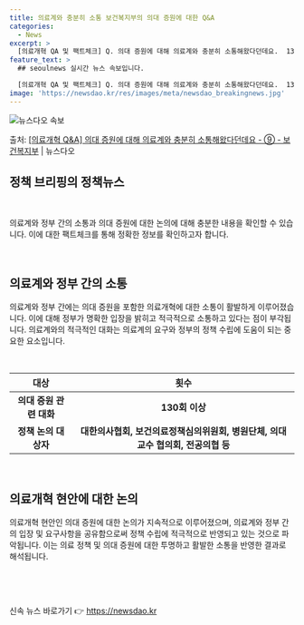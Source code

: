 ```yaml
---
title: 의료계와 충분히 소통 보건복지부의 의대 증원에 대한 Q&A
categories:
  - News
excerpt: >
  [의료개혁 QA 및 팩트체크] Q. 의대 증원에 대해 의료계와 충분히 소통해왔다던데요.  130번 넘게 대화…
feature_text: >
  ## seoulnews 실시간 뉴스 속보입니다.

  [의료개혁 QA 및 팩트체크] Q. 의대 증원에 대해 의료계와 충분히 소통해왔다던데요.  130번 넘게 대화…
image: 'https://newsdao.kr/res/images/meta/newsdao_breakingnews.jpg'
---
```


![뉴스다오 속보](https://newsdao.kr/res/images/meta/newsdao_breakingnews.jpg)

<p>출처: <a href="https://newsdao.kr/3439" rel="dofollow">[의료개혁 Q&A] 의대 증원에 대해 의료계와 충분히 소통해왔다던데요 - ⑨ - 보건복지부</a> | 뉴스다오</p>

<h2 data-ke-size="size26">정책 브리핑의 정책뉴스</h2>
<p data-ke-size="size16">&nbsp;</p>
의료계와 정부 간의 소통과 의대 증원에 대한 논의에 대해 충분한 내용을 확인할 수 있습니다. 이에 대한 팩트체크를 통해 정확한 정보를 확인하고자 합니다.
<p data-ke-size="size16">&nbsp;</p>
<h2 data-ke-size="size24">의료계와 정부 간의 소통</h2>
<p data-ke-size="size16">의료계와 정부 간에는 의대 증원을 포함한 의료개혁에 대한 소통이 활발하게 이루어졌습니다. 이에 대해 정부가 명확한 입장을 밝히고 적극적으로 소통하고 있다는 점이 부각됩니다. 의료계와의 적극적인 대화는 의료계의 요구와 정부의 정책 수립에 도움이 되는 중요한 요소입니다.</p>
<p data-ke-size="size16">&nbsp;</p>
<table>
<thead>
<tr>
<th>대상</th>
<th>횟수</th>
</tr>
</thead>
<tbody>
<tr>
<td style="text-align: center; height: 17px;"><b>의대 증원 관련 대화</b></td>
<td style="text-align: center; height: 17px;"><b>130회 이상</b></td>
</tr>
<tr>
<td style="text-align: center; height: 17px;"><b>정책 논의 대상자</b></td>
<td style="text-align: center; height: 17px;"><b>대한의사협회, 보건의료정책심의위원회, 병원단체, 의대교수 협의회, 전공의협 등</b></td>
</tr>
</tbody>
</table>
<p data-ke-size="size16">&nbsp;</p>
<h2 data-ke-size="size24">의료개혁 현안에 대한 논의</h2>
<p data-ke-size="size16">의료개혁 현안인 의대 증원에 대한 논의가 지속적으로 이루어졌으며, 의료계와 정부 간의 입장 및 요구사항을 공유함으로써 정책 수립에 적극적으로 반영되고 있는 것으로 파악됩니다. 이는 의료 정책 및 의대 증원에 대한 투명하고 활발한 소통을 반영한 결과로 해석됩니다.</p>
<p data-ke-size="size16">&nbsp;</p>
<p data-ke-size="size16">&nbsp;</p> 

신속 뉴스 바로가기 👉 <a href="https://newsdao.kr" rel="dofollow">https://newsdao.kr</a>


